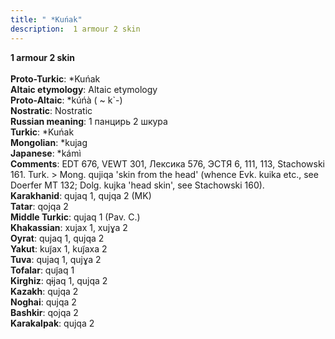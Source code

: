```yaml
---
title: " *Kuńak"
description:  1 armour 2 skin
---
```

<strong> 1 armour 2 skin</strong><br><br>
<strong>Proto-Turkic</strong>:  *Kuńak<br>
<strong>Altaic etymology</strong>:  Altaic etymology<br>
<strong> Proto-Altaic</strong>:  *kúńà ( ~ k`-)<br>
<strong>Nostratic</strong>:  Nostratic<br>
<strong>Russian meaning</strong>:  1 панцирь 2 шкура<br>
<strong>Turkic</strong>:  *Kuńak<br>
<strong>Mongolian</strong>:  *kujag<br>
<strong>Japanese</strong>:  *kámì<br>
<strong>Comments</strong>:  EDT 676, VEWT 301, Лексика 576, ЭСТЯ 6, 111, 113, Stachowski 161. Turk. > Mong. qujiqa 'skin from the head' (whence Evk. kuika etc., see Doerfer MT 132; Dolg. kujka 'head skin', see Stachowski 160).<br>
<strong>Karakhanid</strong>:  qujaq 1, qujqa 2 (MK)<br>
<strong>Tatar</strong>:  qojqa 2<br>
<strong>Middle Turkic</strong>:  qujaq 1 (Pav. C.)<br>
<strong>Khakassian</strong>:  xujax 1, xujɣa 2<br>
<strong>Oyrat</strong>:  qujaq 1, qujqa 2<br>
<strong>Yakut</strong>:  kuj̃ax 1, kuj̃axa 2<br>
<strong>Tuva</strong>:  qujaq 1, qujɣa 2<br>
<strong>Tofalar</strong>:  quj̃aq 1<br>
<strong>Kirghiz</strong>:  qɨjaq 1, qujqa 2<br>
<strong>Kazakh</strong>:  qujqa 2<br>
<strong>Noghai</strong>:  qujqa 2<br>
<strong>Bashkir</strong>:  qojqa 2<br>
<strong>Karakalpak</strong>:  qujqa 2<br>


